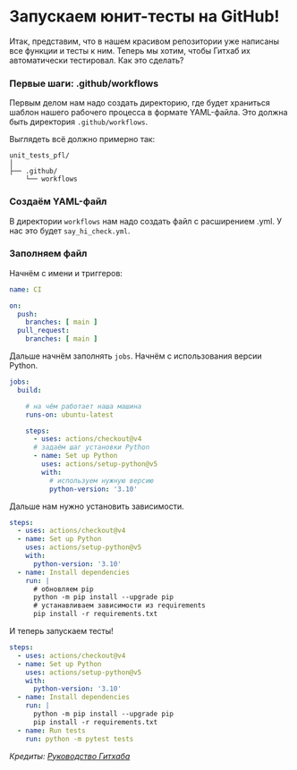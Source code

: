 # Запускаем юнит-тесты на GitHub!
Итак, представим, что в нашем красивом репозитории уже написаны все функции и тесты к ним. Теперь мы хотим, чтобы Гитхаб их автоматически тестировал. Как это сделать?

### Первые шаги: .github/workflows
Первым делом нам надо создать директорию, где будет храниться шаблон нашего рабочего процесса в формате YAML-файла. Это должна быть директория `.github/workflows`.

Выглядеть всё должно примерно так:
```
unit_tests_pfl/
│
├── .github/
    └── workflows
```

### Создаём YAML-файл
В директории `workflows` нам надо создать файл с расширением .yml. У нас это будет `say_hi_check.yml`.

### Заполняем файл
Начнём с имени и триггеров:
```yaml
name: CI

on:
  push:
    branches: [ main ]
  pull_request:
    branches: [ main ]
```
Дальше начнём заполнять `jobs`. Начнём с использования версии Python.
```yaml
jobs:
  build:

    # на чём работает наша машина
    runs-on: ubuntu-latest

    steps:
      - uses: actions/checkout@v4
      # задаём шаг установки Python
      - name: Set up Python
        uses: actions/setup-python@v5
        with:
          # используем нужную версию
          python-version: '3.10'
```
Дальше нам нужно установить зависимости.
```yaml
steps:
  - uses: actions/checkout@v4
  - name: Set up Python
    uses: actions/setup-python@v5
    with:
      python-version: '3.10'
  - name: Install dependencies
    run: |
      # обновляем pip
      python -m pip install --upgrade pip
      # устанавливаем зависимости из requirements
      pip install -r requirements.txt
```
И теперь запускаем тесты!
```yaml
steps:
  - uses: actions/checkout@v4
  - name: Set up Python
    uses: actions/setup-python@v5
    with:
      python-version: '3.10'
  - name: Install dependencies
    run: |
      python -m pip install --upgrade pip
      pip install -r requirements.txt
  - name: Run tests
    run: python -m pytest tests
```

*Кредиты: [Руководство Гитхаба](https://docs.github.com/en/actions/use-cases-and-examples/building-and-testing/building-and-testing-python)*
